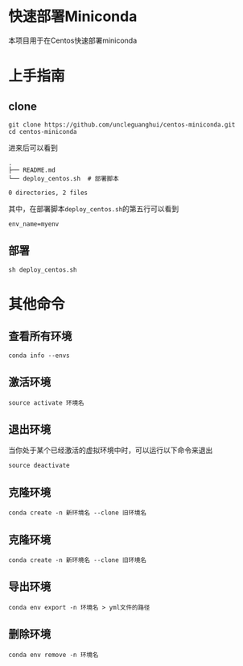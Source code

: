 # 快速部署Miniconda

本项目用于在Centos快速部署miniconda

# 上手指南

## clone

```
git clone https://github.com/uncleguanghui/centos-miniconda.git
cd centos-miniconda
```

进来后可以看到

```
.
├── README.md
└── deploy_centos.sh  # 部署脚本

0 directories, 2 files
```

其中，在部署脚本`deploy_centos.sh`的第五行可以看到

```
env_name=myenv
```

## 部署

```
sh deploy_centos.sh
```

# 其他命令

## 查看所有环境

```
conda info --envs
```

## 激活环境

```
source activate 环境名
```

## 退出环境

当你处于某个已经激活的虚拟环境中时，可以运行以下命令来退出
```
source deactivate
```

## 克隆环境

```
conda create -n 新环境名 --clone 旧环境名
```

## 克隆环境

```
conda create -n 新环境名 --clone 旧环境名
```

## 导出环境

```
conda env export -n 环境名 > yml文件的路径
```

## 删除环境

```
conda env remove -n 环境名
```